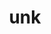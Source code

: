 ---
layout: dictionary_entry
title: unk
parent: Common Words
last_modified_date: 2021-11-06

word: unk
see_also:
  - "unkrat"
  - "ung"
  - "ak"
transcriptions:
  - ˈʌŋk
translations:
  - "no"
  - "not"
  - "do not"
etymology:
  Shortened from Billzonian [unkrat](unkrat), formed in analogy to [ak](ak).
examples:
  - bzo: "Affektion **unk** enbeas."
    eng: "Love **does not** exist."
  - bzo: "Thuu **unk** apri so?"
    eng: "Do you **not** like it?"
---